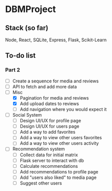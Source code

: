 # DBMProject

## Stack (so far)
Node, React, SQLite, Express, Flask, Scikit-Learn

## To-do list
### Part 2
- [ ] Create a sequence for media and reviews
- [ ] API to fetch and add more data
- [ ] Misc
  - [x] Pagination for media and reviews
  - [x] Add upload dates to reviews
  - [ ] Add navigation where you would expect it
- [ ] Social System
  - [ ] Design UI/UX for profile page
  - [ ] Design UI/UX for users page
  - [ ] Add a way to add favorites
  - [ ] Add a way to view other users favorites
  - [ ] Add a way to view other users activity
- [ ] Recommendation system
  - [ ] Collect data for initial matrix
  - [ ] Flask server to interact with db
  - [ ] Calculate recommendations
  - [ ] Add recommendations to profile page
  - [ ] Add "users also liked" to media page
  - [ ] Suggest other users
